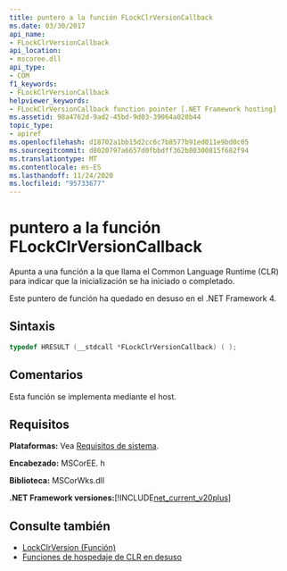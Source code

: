 ```yaml
---
title: puntero a la función FLockClrVersionCallback
ms.date: 03/30/2017
api_name:
- FLockClrVersionCallback
api_location:
- mscoree.dll
api_type:
- COM
f1_keywords:
- FLockClrVersionCallback
helpviewer_keywords:
- FLockClrVersionCallback function pointer [.NET Framework hosting]
ms.assetid: 98a4762d-9ad2-45bd-9d03-39064a028b44
topic_type:
- apiref
ms.openlocfilehash: d18702a1bb15d2cc6c7b8577b91ed011e9bd0c05
ms.sourcegitcommit: d8020797a6657d0fbbdff362b80300815f682f94
ms.translationtype: MT
ms.contentlocale: es-ES
ms.lasthandoff: 11/24/2020
ms.locfileid: "95733677"
---
```

# <a name="flockclrversioncallback-function-pointer"></a>puntero a la función FLockClrVersionCallback

Apunta a una función a la que llama el Common Language Runtime (CLR) para indicar que la inicialización se ha iniciado o completado.  
  
 Este puntero de función ha quedado en desuso en el .NET Framework 4.  
  
## <a name="syntax"></a>Sintaxis  
  
```cpp  
typedef HRESULT (__stdcall *FLockClrVersionCallback) ( );  
```  
  
## <a name="remarks"></a>Comentarios  

 Esta función se implementa mediante el host.  
  
## <a name="requirements"></a>Requisitos  

 **Plataformas:** Vea [Requisitos de sistema](../../get-started/system-requirements.md).  
  
 **Encabezado:** MSCorEE. h  
  
 **Biblioteca:** MSCorWks.dll  
  
 **.NET Framework versiones:**[!INCLUDE[net_current_v20plus](../../../../includes/net-current-v20plus-md.md)]  
  
## <a name="see-also"></a>Consulte también

- [LockClrVersion (Función)](lockclrversion-function.md)
- [Funciones de hospedaje de CLR en desuso](deprecated-clr-hosting-functions.md)
